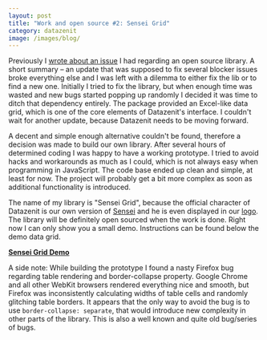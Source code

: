 ```yaml
---
layout: post
title: "Work and open source #2: Sensei Grid"
category: datazenit
image: /images/blog/
---
```


Previously I [wrote about an issue](http://lauris.github.io/development/2014/08/25/work-and-open-source/) I had regarding an open source library. A short summary – an update that was supposed to fix several blocker issues broke everything else and I was left with a dilemma to either fix the lib or to find a new one. Initially I tried to fix the library, but when enough time was wasted and new bugs started popping up randomly I decided it was time to ditch that dependency entirely. The package provided an Excel-like data grid, which is one of the core elements of Datazenit's interface. I couldn't wait for another update, because Datazenit needs to be moving forward.

<!-- more -->

A decent and simple enough alternative couldn't be found, therefore a decision was made to build our own library. After several hours of determined coding I was happy to have a working prototype. I tried to avoid hacks and workarounds as much as I could, which is not always easy when programming in JavaScript. The code base ended up clean and simple, at least for now. The project will probably get a bit more complex as soon as additional functionality is introduced.

The name of my library is "Sensei Grid", because the official character of Datazenit is our own version of [Sensei](http://en.wikipedia.org/wiki/Sensei) and he is even displayed in our [logo](http://datazenit.com/static/img/datazenit-logo.png). The library will be definitely open sourced when the work is done. Right now I can only show you a small demo. Instructions can be found below the demo data grid.

**[Sensei Grid Demo](http://datazenit.com/static/sensei-grid/)**

A side note: While building the prototype I found a nasty Firefox bug regarding table rendering and border-collapse property. Google Chrome and all other WebKit browsers rendered everything nice and smooth, but Firefox was inconsistently calculating widths of table cells and randomly glitching table borders. It appears that the only way to avoid the bug is to use ``border-collapse: separate``, that would introduce new complexity in other parts of the library. This is also a well known and quite old bug/series of bugs. 



